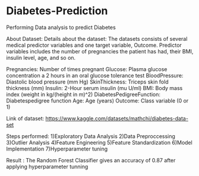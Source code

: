 # Diabetes-Prediction
Performing Data analysis to predict Diabetes

About Dataset:
Details about the dataset: The datasets consists of several medical predictor variables and one target variable, Outcome. Predictor variables includes the number of pregnancies the patient has had, their BMI, insulin level, age, and so on.

Pregnancies: Number of times pregnant 
Glucose: Plasma glucose concentration a 2 hours in
an oral glucose tolerance test 
BloodPressure: Diastolic blood pressure (mm Hg)
SkinThickness: Triceps skin fold thickness (mm) 
Insulin: 2-Hour serum insulin (mu U/ml) BMI:
Body mass index (weight in kg/(height in m)^2) 
DiabetesPedigreeFunction: Diabetespedigree function 
Age: Age (years) 
Outcome: Class variable (0 or 1)

Link of dataset: https://www.kaggle.com/datasets/mathchi/diabetes-data-set

Steps performed:
1)Exploratory Data Analysis
2)Data Preproccessing
3)Outlier Analysis
4)Feature Engineering
5)Feature Standardization
6)Model Implementation
7)Hyperparameter tuning

Result : The Random Forest Classifier gives an accuracy of 0.87 after applying hyperparameter tunning
